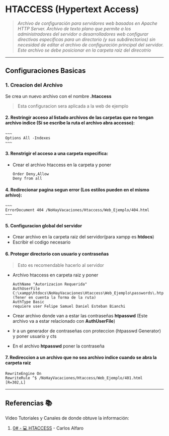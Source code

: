 # HTACCESS (Hypertext Access)

> *Archivo de configuración para servidores web basados en Apache HTTP Server. Archivo de texto plano que permite a los administradores del servidor o desarrolladores web configurar directivas específicas para un directorio (y sus subdirectorios) sin necesidad de editar el archivo de configuración principal del servidor. Este archivo se debe posicionar en la carpeta raiz del direcotrio*

---

## Configuraciones Basicas

### 1. Creacion del Archivo
Se crea un nuevo archivo con el nombre **.htaccess**

> Esta configuracion sera aplicada a la web de ejemplo

#### 2. Restringir acceso al listado archivos de las carpetas que no tengan archivo indice (Si se escribe la ruta el archivo abra accesso):
    ~~~
    Options All -Indexes
    ~~~

#### 3. Renstrigir el acceso a una carpeta especifica:
* Crear el archivo htaccess en la carpeta y poner
    ~~~
    Order Deny,Allow
    Deny from all
    ~~~

#### 4. Redirecionar pagina segun error (Los estilos pueden en el mismo arhivo):
    ~~~
    ErrorDocument 404 /NoHayVacaciones/Htaccess/Web_Ejemplo/404.html
    ~~~

#### 5. Configuracion global del servidor
* Crear archivo en la carpeta raiz del servidor(para xampp es **htdocs**)
* Escribir el codigo necesario

#### 6. Proteger directorio con usuario y contraseñas

> Esto es recomendable hacerlo al servidor 

* Archivo htaccess en carpeta raiz y poner
    ~~~
    AuthName "Autorizacion Requerida"
    AuthUserFile C:\xampp\htdocs\NoHayVacaciones\Htaccess\Web_Ejemplo\passwords\.htpasswd (Tener en cuenta la forma de la ruta)
    AuthType Basic
    requiere user Felipe Samuel Daniel Esteban Bianchi
    ~~~

* Crear archivo donde van a estar las contraseñas **htpasswd** (Este archivo va a estar relacionado con **AuthUserFile**)

* Ir a un generador de contraseñas con proteccion (htpasswd Generator) y poner usuario y cts

* En el archivo **htpasswd** poner la contraseña

#### 7. Redireccion a un archivo que no sea archivo indice cuando se abra la carpeta raiz
~~~
RewriteEngine On
RewriteRule ^$ /NoHayVacaciones/Htaccess/Web_Ejemplo/401.html [R=302,L]
~~~

---

## Referencias 📚

Video Tutoriales y Canales de donde obtuve la información:

1. [0# - 💻 HTACCESS](https://www.youtube.com/watch?v=y9KEgh6yXME&list=PLH_tVOsiVGzkGD2sB-cmSkxKzvoMYZrHL&index=1 "Tutorial") - Carlos Alfaro